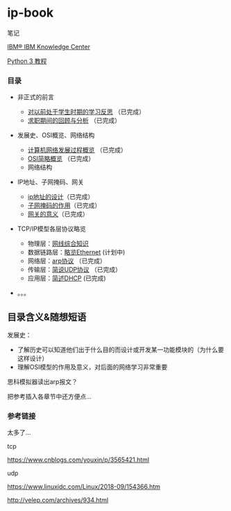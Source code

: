 # ip-book

笔记

 [IBM® IBM Knowledge Center](https://www.ibm.com/support/knowledgecenter/zh/)
 
 [Python 3 教程](https://www.runoob.com/python3/python3-tutorial.html)


### 目录


* 非正式的前言
  * [对以前处于学生时期的学习反思](my-study/对以前处于学生时期的学习反思.md) （已完成）
  * [求职期间的回顾与分析](my-study/求职期间的回顾与分析.md) （已完成）

* 发展史、OSI概览、网络结构
  * [计算机网络发展过程概览](history/计算机网络发展过程概览.md) （已完成）
  * [OSI简略概览](osi-intro/OSI模型简略概览.md) （已完成）
  * 网络结构
  
* IP地址、子网掩码、网关
  * [ip地址的设计](ip-sm-gw/IP地址的设计.md)（已完成）
  * [子网掩码的作用](ip-sm-gw/子网掩码的作用.md)（已完成）
  * [网关的意义](ip-sm-gw/网关的意义.md)（已完成）
  
* TCP/IP模型各层协议略览
  * 物理层：[网线综合知识](L1/网线综合知识.md)
  * 数据链路层：[略览Ethernet](L2/略览Ethernet.md) (计划中)
  * 网络层：[arp协议](L3/简说arp协议.md) （已完成）
  * 传输层：[简说UDP协议](L4/简说UDP协议.md) （已完成）
  * 应用层：[简述DHCP](L5/简述dhcp.md) (已完成)
  
* 。。。



## 目录含义&随想短语

发展史：

* 了解历史可以知道他们出于什么目的而设计或开发某一功能模块的（为什么要这样设计）
* 理解OSI模型的作用及意义，对后面的网络学习非常重要

思科模拟器读出arp报文？

把参考插入各章节中还方便点...


### 参考链接

太多了...

tcp

https://www.cnblogs.com/youxin/p/3565421.html

udp

https://www.linuxidc.com/Linux/2018-09/154366.htm

http://velep.com/archives/934.html

<!--
继《这本书能让你连接互联网》又一新书，同时也是回归互联网之作，持续更新，等到较为完善之时，考虑docsify归纳成书，书名《？？？？》还没想好，《从零开始理解网络》？可能吧。。。-->

